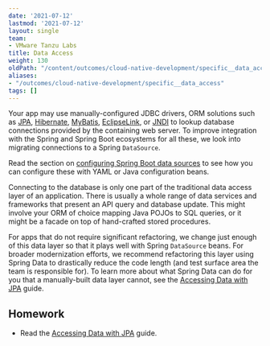 ```yaml
---
date: '2021-07-12'
lastmod: '2021-07-12'
layout: single
team:
- VMware Tanzu Labs
title: Data Access
weight: 130
oldPath: "/content/outcomes/cloud-native-development/specific__data_access.md"
aliases:
- "/outcomes/cloud-native-development/specific__data_access"
tags: []
---
```


Your app may use manually-configured JDBC drivers, ORM solutions such as [JPA](https://en.wikipedia.org/wiki/Jakarta_Persistence), [Hibernate](http://hibernate.org/orm/), [MyBatis](https://mybatis.org/mybatis-3/), [EclipseLink](https://www.eclipse.org/eclipselink/), or [JNDI](https://en.wikipedia.org/wiki/Java_Naming_and_Directory_Interface) to lookup database connections provided by the containing web server. To improve integration with the Spring and Spring Boot ecosystems for all these, we look into migrating connections to a Spring `DataSource`. 

Read the section on [configuring Spring Boot data sources](https://docs.spring.io/spring-boot/docs/current/reference/html/howto.html#howto.data-access.configure-custom-datasource) to see how you can configure these with YAML or Java configuration beans.

Connecting to the database is only one part of the traditional data access layer of an application. There is usually a whole range of data services and frameworks that present an API query and database update. This might involve your ORM of choice mapping Java POJOs to SQL queries, or it might be a facade on top of hand-crafted stored procedures. 

For apps that do not require significant refactoring, we change just enough of this data layer so that it plays well with Spring `DataSource` beans. For broader modernization efforts, we recommend refactoring this layer using Spring Data to drastically reduce the code length (and test surface area the team is responsible for). To learn more about what Spring Data can do for you that a manually-built data layer cannot, see the [Accessing Data with JPA](https://spring.io/guides/gs/accessing-data-jpa/) guide.

## Homework

- Read the [Accessing Data with JPA](https://spring.io/guides/gs/accessing-data-jpa/) guide.